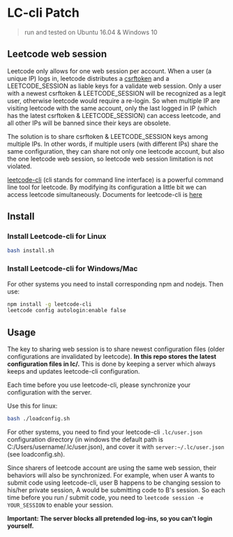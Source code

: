 # LC-cli Patch

> run and tested on Ubuntu 16.04 & Windows 10

## Leetcode web session
Leetcode only allows for one web session per account. When a user (a unique IP) logs in, leetcode distributes a [csrftoken](https://github.com/pillarjs/understanding-csrf/blob/master/README_zh.md) and a LEETCODE_SESSION as liable keys for a validate web session. Only a user with a newest csrftoken & LEETCODE_SESSION will be recognized as a legit user, otherwise leetcode would require a re-login. So when multiple IP are visiting leetcode with the same account, only the last logged in IP (which has the latest csrftoken & LEETCODE_SESSION) can access leetcode, and all other IPs will be banned since their keys are obsolete.

The solution is to share csrftoken & LEETCODE_SESSION keys among multiple IPs. In other words, if multiple users (with different IPs) share the same configuration, they can share not only one leetcode account, but also the one leetcode web session, so leetcode web session limitation is not violated.  

[leetcode-cli](https://github.com/skygragon/leetcode-cli) (cli stands for command line interface) is a powerful command line tool for leetcode. By modifying its configuration a little bit we can access leetcode simultaneously. Documents for leetcode-cli is [here](https://skygragon.github.io/leetcode-cli/)

## Install 
### Install Leetcode-cli for Linux
```bash
bash install.sh
```

### Install Leetcode-cli for Windows/Mac
For other systems you need to install corresponding npm and nodejs. Then use:
```bash
npm install -g leetcode-cli
leetcode config autologin:enable false
```

## Usage
The key to sharing web session is to share newest configuration files (older configurations are invalidated by leetcode). **In this repo stores the latest configuration files in lc/.** This is done by keeping a server which always keeps and updates leetcode-cli configuration.

Each time before you use leetcode-cli, please synchronize your configuration with the server. 

Use this for linux:
```bash
bash ./loadconfig.sh
```
For other systems, you need to find your leetcode-cli `.lc/user.json` configuration directory (in windows the default path is C:/Users/username/.lc/user.json), and cover it with `server:~/.lc/user.json` (see loadconfig.sh). 

Since sharers of leetcode account are using the same web session, their behaviors will also be synchronized. For example, when user A wants to submit code using leetcode-cli, user B happens to be changing session to his/her private session, A would be submitting code to B's session. So each time before you run / submit code, you need to `leetcode session -e YOUR_SESSION` to enable your session.

**Important: The server blocks all pretended log-ins, so you can't login yourself.**